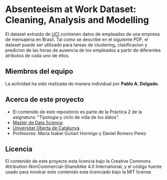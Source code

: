 # Absenteeism at Work Dataset: Cleaning, Analysis and Modelling

El dataset extraido de [UCI](https://archive.ics.uci.edu/ml/datasets/Absenteeism+at+work) contienen datos de empleados de una empresa de mensajeria en Brasil. Tal como se describe en el siguiente PDF, el dataset puede ser utilizado para tareas de clustering, clasificacion y predicion de las horas de ausencia de los empleados a partir de diferentes atributos de cada uno de ellos.

## Miembros del equipo

La actividad ha sido realizada de manera individual por **Pablo A. Delgado**.

## Acerca de este proyecto

* El contenido de este repositorio es parte de la Práctica 2 de la asignatura: "Tipologia y ciclo de vida de los datos".
* [Master de Data Science](https://estudios.uoc.edu/es/masters-universitarios/data-science/presentacion). 
* [Universitat Oberta de Catalunya](http://www.uoc.edu/portal/ca/index.html).
* Profesores: María Isabel Guitart Hormigo y Daniel Romero Perez

## Licencia

El contenido de este proyecto esta licencia bajo la Creative Commons Attribution-NonCommercial-ShareAlike 4.0 International, y el código fuente usado para mostrar este contenido esta licenciado bajo la MIT license.
